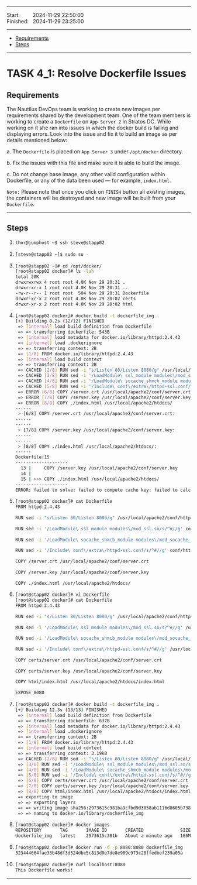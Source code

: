 
------------------------------

Start: &nbsp;&nbsp;&nbsp;&nbsp;&nbsp;&nbsp;&nbsp;&nbsp;2024-11-29 22:50:00  
Finished: &nbsp;&nbsp;2024-11-29 23:25:00

------------------------------

- [Requirements](#requirements)
- [Steps](#steps)

------------------------------

# TASK 4_1: Resolve Dockerfile Issues

## Requirements

The Nautilus DevOps team is working to create new images per requirements shared by the development team.
One of the team members is working to create a `Dockerfile` on `App Server 2` in Stratos DC.
While working on it she ran into issues in which the docker build is failing and displaying errors.
Look into the issue and fix it to build an image as per details mentioned below:

a. The `Dockerfile` is placed on `App Server 3` under `/opt/docker` directory.

b. Fix the issues with this file and make sure it is able to build the image.

c. Do not change base image, any other valid configuration within Dockerfile, or any of the data been used — for example, `index.html`.

`Note:` Please note that once you click on `FINISH` button all existing images, the containers will be destroyed and new image will be built from your `Dockerfile`.

------------------------------

## Steps

1. ```bash
   thor@jumphost ~$ ssh steve@stapp02
   ```
2. ```bash
   [steve@stapp02 ~]$ sudo su -
   ```
3. ```bash
   [root@stapp02 ~]# cd /opt/docker/
   [root@stapp02 docker]# ls -lah
   total 20K
   drwxrwxrwx 4 root root 4.0K Nov 29 20:31 .
   drwxr-xr-x 1 root root 4.0K Nov 29 20:31 ..
   -rw-r--r-- 1 root root  504 Nov 29 20:31 Dockerfile
   drwxr-xr-x 2 root root 4.0K Nov 29 20:02 certs
   drwxr-xr-x 2 root root 4.0K Nov 29 20:02 html
   ```
4. ```bash
   [root@stapp02 docker]# docker build -t dockerfile_img .
   [+] Building 0.2s (12/12) FINISHED                                                                          docker:default
    => [internal] load build definition from Dockerfile                                                                  0.0s
    => => transferring dockerfile: 543B                                                                                  0.0s
    => [internal] load metadata for docker.io/library/httpd:2.4.43                                                       0.0s
    => [internal] load .dockerignore                                                                                     0.0s
    => => transferring context: 2B                                                                                       0.0s
    => [1/8] FROM docker.io/library/httpd:2.4.43                                                                         0.1s
    => [internal] load build context                                                                                     0.0s
    => => transferring context: 2B                                                                                       0.0s
    => CACHED [2/8] RUN sed -i "s/Listen 80/Listen 8080/g" /usr/local/apache2/conf/httpd.conf                            0.0s
    => CACHED [3/8] RUN sed -i '/LoadModule\ ssl_module modules\/mod_ssl.so/s/^#//g' conf/httpd.conf                     0.0s
    => CACHED [4/8] RUN sed -i '/LoadModule\ socache_shmcb_module modules\/mod_socache_shmcb.so/s/^#//g' conf/httpd.con  0.0s
    => CACHED [5/8] RUN sed -i '/Include\ conf\/extra\/httpd-ssl.conf/s/^#//g' conf/httpd.conf                           0.0s
    => ERROR [6/8] COPY /server.crt /usr/local/apache2/conf/server.crt                                                   0.0s
    => ERROR [7/8] COPY /server.key /usr/local/apache2/conf/server.key                                                   0.0s
    => ERROR [8/8] COPY ./index.html /usr/local/apache2/htdocs/                                                          0.0s
   ------
    > [6/8] COPY /server.crt /usr/local/apache2/conf/server.crt:
   ------
   ------
    > [7/8] COPY /server.key /usr/local/apache2/conf/server.key:
   ------
   ------
    > [8/8] COPY ./index.html /usr/local/apache2/htdocs/:
   ------
   Dockerfile:15
   --------------------
     13 |     COPY /server.key /usr/local/apache2/conf/server.key
     14 |     
     15 | >>> COPY ./index.html /usr/local/apache2/htdocs/
   --------------------
   ERROR: failed to solve: failed to compute cache key: failed to calculate checksum of ref e89f6470-6b4e-4862-9c85-710d7e72963a::9zc5ei3n7pkjb9503of14mpeo: "/index.html": not found
   ```
5. ```bash
   [root@stapp02 docker]# cat Dockerfile 
   FROM httpd:2.4.43
  
   RUN sed -i "s/Listen 80/Listen 8080/g" /usr/local/apache2/conf/httpd.conf
  
   RUN sed -i '/LoadModule\ ssl_module modules\/mod_ssl.so/s/^#//g' conf/httpd.conf
  
   RUN sed -i '/LoadModule\ socache_shmcb_module modules\/mod_socache_shmcb.so/s/^#//g' conf/httpd.conf
  
   RUN sed -i '/Include\ conf\/extra\/httpd-ssl.conf/s/^#//g' conf/httpd.conf
  
   COPY /server.crt /usr/local/apache2/conf/server.crt
  
   COPY /server.key /usr/local/apache2/conf/server.key
  
   COPY ./index.html /usr/local/apache2/htdocs/
   ```
6. ```bash
   [root@stapp02 docker]# vi Dockerfile 
   [root@stapp02 docker]# cat Dockerfile 
   FROM httpd:2.4.43
  
   RUN sed -i "s/Listen 80/Listen 8080/g" /usr/local/apache2/conf/httpd.conf
  
   RUN sed -i '/LoadModule\ ssl_module modules\/mod_ssl.so/s/^#//g' /usr/local/apache2/conf/httpd.conf
  
   RUN sed -i '/LoadModule\ socache_shmcb_module modules\/mod_socache_shmcb.so/s/^#//g' /usr/local/apache2/conf/httpd.conf
  
   RUN sed -i '/Include\ conf\/extra\/httpd-ssl.conf/s/^#//g' /usr/local/apache2/conf/httpd.conf
  
   COPY certs/server.crt /usr/local/apache2/conf/server.crt
  
   COPY certs/server.key /usr/local/apache2/conf/server.key
  
   COPY html/index.html /usr/local/apache2/htdocs/index.html
  
   EXPOSE 8080
   ```
7. ```bash
   [root@stapp02 docker]# docker build -t dockerfile_img .
   [+] Building 12.3s (13/13) FINISHED                                                                         docker:default
    => [internal] load build definition from Dockerfile                                                                  0.0s
    => => transferring dockerfile: 637B                                                                                  0.0s
    => [internal] load metadata for docker.io/library/httpd:2.4.43                                                       0.0s
    => [internal] load .dockerignore                                                                                     0.0s
    => => transferring context: 2B                                                                                       0.0s
    => [1/8] FROM docker.io/library/httpd:2.4.43                                                                         0.0s
    => [internal] load build context                                                                                     0.0s
    => => transferring context: 3.19kB                                                                                   0.0s
    => CACHED [2/8] RUN sed -i "s/Listen 80/Listen 8080/g" /usr/local/apache2/conf/httpd.conf                            0.0s
    => [3/8] RUN sed -i '/LoadModule\ ssl_module modules\/mod_ssl.so/s/^#//g' /usr/local/apache2/conf/httpd.conf         1.9s
    => [4/8] RUN sed -i '/LoadModule\ socache_shmcb_module modules\/mod_socache_shmcb.so/s/^#//g' /usr/local/apache2/co  1.7s
    => [5/8] RUN sed -i '/Include\ conf\/extra\/httpd-ssl.conf/s/^#//g' /usr/local/apache2/conf/httpd.conf               1.7s
    => [6/8] COPY certs/server.crt /usr/local/apache2/conf/server.crt                                                    1.0s
    => [7/8] COPY certs/server.key /usr/local/apache2/conf/server.key                                                    1.2s
    => [8/8] COPY html/index.html /usr/local/apache2/htdocs/index.html                                                   1.1s
    => exporting to image                                                                                                3.7s
    => => exporting layers                                                                                               3.6s
    => => writing image sha256:2973615c381ba9cfbd9d3058ab1116d8605b7382be7a3237448af4243ab4abf7                          0.0s
    => => naming to docker.io/library/dockerfile_img
   ```
8. ```bash
   [root@stapp02 docker]# docker images
   REPOSITORY       TAG       IMAGE ID       CREATED              SIZE
   dockerfile_img   latest    2973615c381b   About a minute ago   166MB
   ```
9. 
   ```bash
   [root@stapp02 docker]# docker run -d -p 8080:8080 dockerfile_img
   323444664fae33b48df3d524dbe5c813d0e7de8e909c973c28ffedbef239a05a
   ```
10. ```bash
    [root@stapp02 docker]# curl localhost:8080
    This Dockerfile works!
    ```
------------------------------



